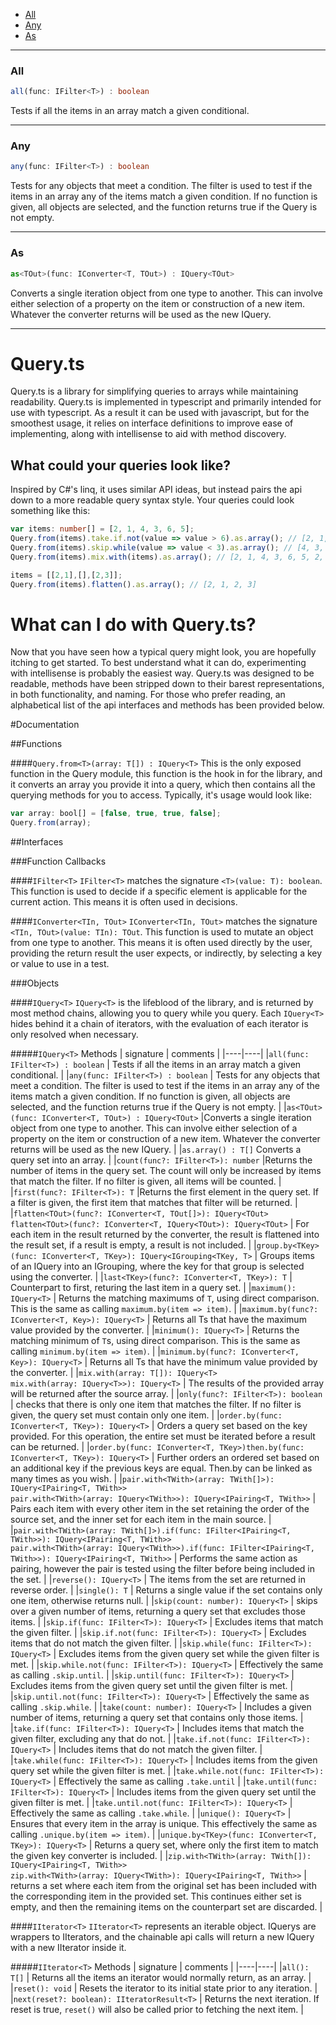 * [All](#all)
* [Any](#any)
* [As](#as)


***

### All

```typescript
all(func: IFilter<T>) : boolean
```

Tests if all the items in an array match a given conditional.

***

### Any

```typescript
any(func: IFilter<T>) : boolean
```

Tests for any objects that meet a condition. The filter is used to test if the items in an array any of the items match a given condition. If no function is given, all objects are selected, and the function returns true if the Query is not empty.

***

### As

```typescript
as<TOut>(func: IConverter<T, TOut>) : IQuery<TOut>
```

Converts a single iteration object from one type to another. This can involve either selection of a property on the item or construction of a new item. Whatever the converter returns will be used as the new IQuery.

***

# Query.ts
Query.ts is a library for simplifying queries to arrays while maintaining readability.
Query.ts is implemented in typescript and primarily intended for use with typescript. As a result it can be used with javascript, but for the smoothest usage, it relies on interface definitions to improve ease of implementing, along with intellisense to aid with method discovery.

## What could your queries look like?
Inspired by C#'s linq, it uses similar API ideas, but instead pairs the api down to a more readable query syntax style. Your queries could look something like this:
```typescript
var items: number[] = [2, 1, 4, 3, 6, 5];
Query.from(items).take.if.not(value => value > 6).as.array(); // [2, 1, 4, 3, 5]
Query.from(items).skip.while(value => value < 3).as.array(); // [4, 3, 6, 5]
Query.from(items).mix.with(items).as.array(); // [2, 1, 4, 3, 6, 5, 2, 1, 4, 3, 6, 5]

items = [[2,1],[],[2,3]];
Query.from(items).flatten().as.array(); // [2, 1, 2, 3]
```

# What can I do with Query.ts?
Now that you have seen how a typical query might look, you are hopefully itching to get started. To best understand what it can do, experimenting with intellisense is probably the easiest way. Query.ts was designed to be readable, methods have been stripped down to their barest representations, in both functionality, and naming. For those who prefer reading, an alphabetical list of the api interfaces and methods has been provided below.

#Documentation

##Functions

####```Query.from<T>(array: T[]) : IQuery<T>```
This is the only exposed function in the Query module, this function is the hook in for the library, and it converts an array you provide it into a query, which then contains all the querying methods for you to access. Typically, it's usage would look like:
```typescript
var array: bool[] = [false, true, true, false];
Query.from(array);
```
##Interfaces

###Function Callbacks

####```IFilter<T>```
```IFilter<T>``` matches the signature ```<T>(value: T): boolean```. This function is used to decide if a specific element is applicable for the current action. This means it is often used in decisions.

####```IConverter<TIn, TOut>```
```IConverter<TIn, TOut>``` matches the signature ```<TIn, TOut>(value: TIn): TOut```. This function is used to mutate an object from one type to another. This means it is often used directly by the user, providing the return result the user expects, or indirectly, by selecting a key or value to use in a test.

###Objects

####```IQuery<T>```
```IQuery<T>``` is the lifeblood of the library, and is returned by most method chains, allowing you to query while you query. Each ```IQuery<T>``` hides behind it a chain of iterators, with the evaluation of each iterator is only resolved when necessary.

#####```IQuery<T>``` Methods
| signature | comments |
|----|----|
|```all(func: IFilter<T>) : boolean``` | Tests if all the items in an array match a given conditional. |
|```any(func: IFilter<T>) : boolean``` | Tests for any objects that meet a condition. The filter is used to test if the items in an array any of the items match a given condition. If no function is given, all objects are selected, and the function returns true if the Query is not empty. |
|```as<TOut>(func: IConverter<T, TOut>) : IQuery<TOut>``` |Converts a single iteration object from one type to another. This can involve either selection of a property on the item or construction of a new item. Whatever the converter returns will be used as the new IQuery. |
|```as.array() : T[]``` Converts a query set into an array. | 
|```count(func?: IFilter<T>): number``` |Returns the number of items in the query set. The count will only be increased by items that match the filter. If no filter is given, all items will be counted. |
|```first(func?: IFilter<T>): T``` |Returns the first element in the query set. If a filter is given, the first item that matches that filter will be returned. |
|```flatten<TOut>(func?: IConverter<T, TOut[]>): IQuery<TOut>```<br>```flatten<TOut>(func?: IConverter<T, IQuery<TOut>): IQuery<TOut>``` | For each item in the result returned by the converter, the result is flattened into the result set, if a result is empty, a result is not included. |
|```group.by<TKey>(func: IConverter<T, TKey>): IQuery<IGrouping<TKey, T>``` | Groups items of an IQuery into an IGrouping, where the key for that group is selected using the converter. |
|```last<TKey>(func?: IConverter<T, TKey>): T``` | Counterpart to first, returing the last item in a query set. |
|```maximum(): IQuery<T>``` | Returns the matching maximums of ```T```, using direct comparison. This is the same as calling ```maximum.by(item => item)```. |
|```maximum.by(func?: IConverter<T, Key>): IQuery<T>``` | Returns all Ts that have the maximum value provided by the converter. |
|```minimum(): IQuery<T>``` | Returns the matching minimum of ```T```s, using direct comparison. This is the same as calling ```minimum.by(item => item)```. |
|```minimum.by(func?: IConverter<T, Key>): IQuery<T>``` | Returns all Ts that have the minimum value provided by the converter. |
|```mix.with(array: T[]): IQuery<T>```<br>```mix.with(array: IQuery<T>>): IQuery<T>``` | The results of the provided array will be returned after the source array. |
|```only(func?: IFilter<T>): boolean``` | checks that there is only one item that matches the filter. If no filter is given, the query set must contain only one item. |
|```order.by(func: IConverter<T, TKey>): IQuery<T>``` | Orders a query set based on the key provided. For this operation, the entire set must be iterated before a result can be returned. |
|```order.by(func: IConverter<T, TKey>)then.by(func: IConverter<T, TKey>): IQuery<T>``` | Further orders an ordered set based on an additional key if the previous keys are equal. Then.by can be linked as many times as you wish. |
|```pair.with<TWith>(array: TWith[]>): IQuery<IPairing<T, TWith>>```<br>```pair.with<TWith>(array: IQuery<TWith>>): IQuery<IPairing<T, TWith>>``` | Pairs each item with every other item in the set retaining the order of the source set, and the inner set for each item in the main source. |
|```pair.with<TWith>(array: TWith[]>).if(func: IFilter<IPairing<T, TWith>>): IQuery<IPairing<T, TWith>>```<br>```pair.with<TWith>(array: IQuery<TWith>>).if(func: IFilter<IPairing<T, TWith>>): IQuery<IPairing<T, TWith>>``` | Performs the same action as pairing, however the pair is tested using the filter before being included in the set. |
|```reverse(): IQuery<T>``` | The items from the set are returned in reverse order. |
|```single(): T``` | Returns a single value if the set contains only one item, otherwise returns null. |
|```skip(count: number): IQuery<T>``` | skips over a given number of items, returning a query set that excludes those items. |
|```skip.if(func: IFilter<T>): IQuery<T>``` | Excludes items that match the given filter. |
|```skip.if.not(func: IFilter<T>): IQuery<T>``` | Excludes items that do not match the given filter. |
|```skip.while(func: IFilter<T>): IQuery<T>``` | Excludes items from the given query set while the given filter is met. |
|```skip.while.not(func: IFilter<T>): IQuery<T>``` | Effectively the same as calling ```.skip.until```. |
|```skip.until(func: IFilter<T>): IQuery<T>``` | Excludes items from the given query set until the given filter is met. |
|```skip.until.not(func: IFilter<T>): IQuery<T>``` | Effectively the same as calling ```.skip.while```. |
|```take(count: number): IQuery<T>``` | Includes a given number of items, returning a query set that contains only those items. |
|```take.if(func: IFilter<T>): IQuery<T>``` | Includes items that match the given filter, excluding any that do not. |
|```take.if.not(func: IFilter<T>): IQuery<T>``` | Includes items that do not match the given filter. |
|```take.while(func: IFilter<T>): IQuery<T>``` | Includes items from the given query set while the given filter is met. |
|```take.while.not(func: IFilter<T>): IQuery<T>``` | Effectively the same as calling ```.take.until``` |
|```take.until(func: IFilter<T>): IQuery<T>``` | Includes items from the given query set until the given filter is met. |
|```take.until.not(func: IFilter<T>): IQuery<T>``` | Effectively the same as calling ```.take.while```. |
|```unique(): IQuery<T>``` | Ensures that every item in the array is unique. This effectively the same as calling ```.unique.by(item => item)```. |
|```unique.by<TKey>(func: IConverter<T, TKey>): IQuery<T>``` | Returns a query set, where only the first item to match the given key converter is included. |
|```zip.with<TWith>(array: TWith[]): IQuery<IPairing<T, TWith>>```<br>```zip.with<TWith>(array: IQuery<TWith>): IQuery<IPairing<T, TWith>>``` | returns a set where each item from the original set has been included with the corresponding item in the provided set. This continues either set is empty, and then the remaining items on the counterpart set are discarded. |

####```IIterator<T>```
```IIterator<T>``` represents an iterable object. IQuerys are wrappers to IIterators, and the chainable api calls will return a new IQuery with a new IIterator inside it.

#####```IIterator<T>``` Methods
| signature | comments |
|----|----|
|```all(): T[]``` | Returns all the items an iterator would normally return, as an array. |
|```reset(): void``` | Resets the iterator to its initial state prior to any iteration. |
|```next(reset?: boolean): IIteratorResult<T>``` | Returns the next iteration. If reset is true, ```reset()``` will also be called prior to fetching the next item. |
